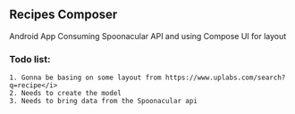 ## Recipes Composer
Android App Consuming Spoonacular API and using Compose UI for layout

### Todo list:
``1. Gonna be basing on some layout from https://www.uplabs.com/search?q=recipe</i>``<br>
``2. Needs to create the model``<br>
``3. Needs to bring data from the Spoonacular api``
